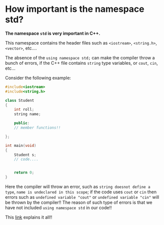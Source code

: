 # How important is the namespace std?

**The namespace `std` is very important in C++.**

This namespace contains the header files such as `<iostream>`, `<string.h>`, `<vector>`, etc....

The absence of the `using namespace std;` can make the compiler throw a bunch of errors, if the C++ file contains `string` type variables, or
`cout`, `cin`, etc...


Consider the following example:

```C++
#include<iostream>
#include<string.h>

class Student
{
	int roll;
	string name;

	public:
	// member functions!!

};

int main(void)
{
	Student s;
	// code....


	return 0;
}
```

Here the compiler will throw an error, such as `string doesnot define a type`, `name is undeclared in this scope`; if the code uses `cout` or
`cin` then errors such as `undefined variable "cout"` or `undefined variable "cin"` will be thrown by the compiler!! The reason of such type
of errors is that we have not included `using namespace std` in our code!!

This [link](https://www.programiz.com/cpp-programming/std-namespace "Click here!!") explains it all!!
